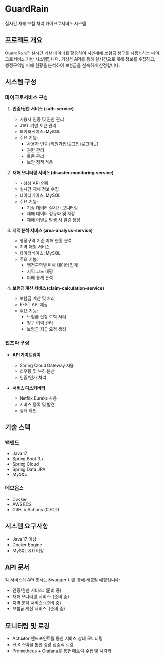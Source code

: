 # GuardRain

실시간 재해 보험 처리 마이크로서비스 시스템

## 프로젝트 개요
GuardRain은 실시간 기상 데이터를 활용하여 자연재해 보험금 청구를 자동화하는 마이크로서비스 기반 시스템입니다. 기상청 API를 통해 실시간으로 재해 정보를 수집하고, 행정구역별 피해 현황을 분석하여 보험금을 신속하게 산정합니다.

## 시스템 구성

### 마이크로서비스 구성
1. **인증/권한 서비스 (auth-service)**
   - 사용자 인증 및 권한 관리
   - JWT 기반 토큰 관리
   - 데이터베이스: MySQL
   - 주요 기능:
     - 사용자 인증 (회원가입/로그인/로그아웃)
     - 권한 관리
     - 토큰 관리
     - 보안 정책 적용

2. **재해 모니터링 서비스 (disaster-monitoring-service)**
   - 기상청 API 연동
   - 실시간 재해 정보 수집
   - 데이터베이스: MySQL
   - 주요 기능:
     - 기상 데이터 실시간 모니터링
     - 재해 데이터 정규화 및 저장
     - 재해 이벤트 발생 시 알림 생성

3. **지역 분석 서비스 (area-analysis-service)**
   - 행정구역 기준 피해 현황 분석
   - 지역 매핑 서비스
   - 데이터베이스: MySQL
   - 주요 기능:
     - 행정구역별 피해 데이터 집계
     - 지역 코드 매핑
     - 피해 통계 분석

4. **보험금 계산 서비스 (claim-calculation-service)**
   - 보험금 계산 및 처리
   - REST API 제공
   - 주요 기능:
     - 보험금 산정 로직 처리
     - 청구 이력 관리
     - 보험금 지급 요청 생성

### 인프라 구성
- **API 게이트웨이**
  - Spring Cloud Gateway 사용
  - 라우팅 및 부하 분산
  - 인증/인가 처리

- **서비스 디스커버리**
  - Netflix Eureka 사용
  - 서비스 등록 및 발견
  - 상태 확인

## 기술 스택

### 백엔드
- Java 17
- Spring Boot 3.x
- Spring Cloud
- Spring Data JPA
- MySQL

### 데브옵스
- Docker
- AWS EC2
- GitHub Actions (CI/CD)

## 시스템 요구사항
- Java 17 이상
- Docker Engine
- MySQL 8.0 이상

## API 문서
각 서비스의 API 문서는 Swagger UI를 통해 제공될 예정입니다:
- 인증/권한 서비스: (준비 중)
- 재해 모니터링 서비스: (준비 중)
- 지역 분석 서비스: (준비 중)
- 보험금 계산 서비스: (준비 중)

## 모니터링 및 로깅
- Actuator 엔드포인트를 통한 서비스 상태 모니터링
- ELK 스택을 통한 중앙 집중식 로깅
- Prometheus + Grafana를 통한 메트릭 수집 및 시각화